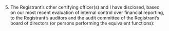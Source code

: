 5. The Registrant’s other certifying officer(s) and I have disclosed, based on our most recent evaluation of internal control over
financial  reporting,  to  the  Registrant’s  auditors  and  the  audit  committee  of  the  Registrant’s  board  of  directors  (or  persons
performing the equivalent functions):